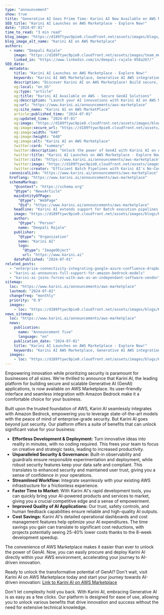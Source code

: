 ```yaml
---
type: "announcement"
show: true
title: "Generative AI Goes Prime Time: Karini AI Now Available on AWS Marketplace!"
SEO_title: "Karini AI Launches on AWS Marketplace - Explore Now!"
date: "2024-07-01"
time_to_read: "3 min read"
blog_image: "https://d189ftywc9pie0.cloudfront.net/assets/images/blogs/Karini_AI_now_on_AWS_Marketplace.png"
blog_image_alt_name: "Karini AI on AWS Marketplace"
authors:
  - name: "Deepali Rajale"
    image: "https://d189ftywc9pie0.cloudfront.net/assets/images/team_members/deepali-rajale.png"
    linked_in: "https://www.linkedin.com/in/deepali-rajale-958a267/"
SEO_data:
  metadata:
    title: "Karini AI Launches on AWS Marketplace - Explore Now!"
    keywords: "Karini AI AWS Marketplace, Generative AI AWS integration, AWS Marketplace GenAI solutions, Secure GenAI platform, No-code AI development AWS"
    description: "Discover Karini AI on AWS Marketplace! Build secure, scalable GenAI applications quickly with seamless integration and enhanced security."
    og:local: "en_US"
    og:type: "article"
    og:title: "Karini AI Available on AWS - Secure GenAI Solutions"
    og:description: "Launch your AI innovations with Karini AI on AWS Marketplace. Secure, scalable, and user-friendly!"
    og:url: "https://www.karini.ai/announcements/aws-marketplace"
    og:site_name: "Karini AI on AWS MarketPlace"
    article:published_time: "2024-07-01"
    og:updated_time: "2024-07-01"
    og:image: "https://d189ftywc9pie0.cloudfront.net/assets/images/blogs/Karini_AI_now_on_AWS_Marketplace.png&w=640&q=75"
    og:image:secure_url: "https://d189ftywc9pie0.cloudfront.net/assets/images/blogs/Karini_AI_now_on_AWS_Marketplace.png&w=640&q=75"
    og:image:width: "640"
    og:image:height: "640"
    og:image:alt: "Karini AI on AWS Marketplace"
    twitter:card: "summary"
    twitter:description: "Unlock the power of GenAI with Karini AI on AWS Marketplace. Secure, scalable AI development is just a click away!"
    twitter:title: "Karini AI Launches on AWS Marketplace - Explore Now!"
    twitter:site: "https://www.karini.ai/announcements/aws-marketplace"
    twitter:image: "https://d189ftywc9pie0.cloudfront.net/assets/images/blogs/Karini_AI_now_on_AWS_Marketplace.png&w=640&q=75"
    twitter:creator: "Efficient Batch Pipelines with Karini AI's No-Code Generative AI Recipes"
  canonicalLink: "https://www.karini.ai/announcements/aws-marketplace"
  hreflang: "https://www.karini.ai/announcements/aws-marketplace"
  schemaMarkup:
    "@context": "https://schema.org"
    "@type": "NewsArticle"
    mainEntityOfPage:
      "@type": "WebPage"
      "@id": "https://www.karini.ai/announcements/aws-marketplace"
    headline: "Karini AI extends support for Batch execution pipelines using no-code Generative AI recipes"
    image: "https://d189ftywc9pie0.cloudfront.net/assets/images/blogs/Karini_AI_now_on_AWS_Marketplace.png"
    author:
      "@type": "Person"
      name: "Deepali Rajale"
    publisher:
      "@type": "Organization"
      name: "Karini AI"
      logo:
        "@type": "ImageObject"
        url: "https://www.karini.ai"
    datePublished: "2024-07-01"
related_posts:
  - "enterprise-connectivity-integrating-google-azure-confluence-dropbox"
  - "karini-ai-announces-full-support-for-amazon-bedrock-models"
  - "karini-ai-joins-forces-with-aws-as-an-independant-software-vendor"
sitemap:
  loc: "https://www.karini.ai/announcements/aws-marketplace"
  lastmod: "2024-07-02"
  changefreq: "monthly"
  priority: "0.9"
  images:
    - loc: "https://d189ftywc9pie0.cloudfront.net/assets/images/blogs/Karini_AI_now_on_AWS_Marketplace.png"
news_sitemap:
  loc: "https://www.karini.ai/announcements/aws-marketplace"
  news:
    publication:
      name: "Announcement five"
      language: "en"
    publication_date: "2024-07-01"
    title: "Karini AI Launches on AWS Marketplace - Explore Now!"
    keywords: "Karini AI AWS Marketplace, Generative AI AWS integration, AWS Marketplace GenAI solutions, Secure GenAI platform, No-code AI development AWS"
  images:
    - loc: "https://d189ftywc9pie0.cloudfront.net/assets/images/blogs/Karini_AI_now_on_AWS_Marketplace.png"
---
```


Empowering innovation while prioritizing security is paramount for businesses of all sizes. We're thrilled to announce that Karini AI, the leading platform for building secure and scalable Generative AI (GenAI) applications, is now available on AWS Marketplace. Its user-friendly interface and seamless integration with Amazon Bedrock make it a comfortable choice for your business.

Built upon the trusted foundation of AWS, Karini AI seamlessly integrates with Amazon Bedrock, empowering you to leverage state-of-the-art models with the peace of mind of enterprise-grade security. But Karini AI goes beyond just security. Our platform offers a suite of benefits that can unlock significant value for your business:

- **Effortless Development & Deployment:** Turn innovative ideas into reality in minutes, with no coding required. This frees your team to focus on creative and strategic tasks, leading to increased productivity.
- **Unparalleled Security & Governance:** Built-in observability and guardrails ensure responsible experimentation and deployment, while robust security features keep your data safe and compliant. This translates to enhanced security and maintained user trust, giving you a sense of confidence in your operations.
- **Streamlined Workflow:** Integrate seamlessly with your existing AWS infrastructure for a frictionless experience.
- **Faster Time to Market:** With Karini AI's rapid development tools, you can quickly bring your AI-powered products and services to market, giving you a crucial competitive edge and a sense of empowerment.
- **Improved Quality of AI Applications:** Our trust, safety controls, and human feedback capabilities ensure reliable and high-quality AI outputs.
- **Cost Savings:** Karini AI's detailed operational dashboards and cost management features help optimize your AI expenditures. The time savings you gain can translate to significant cost reductions, with projects potentially seeing 25-40% lower costs thanks to the 8-week development speedup.

The convenience of AWS Marketplace makes it easier than ever to unlock the power of GenAI. Now, you can easily procure and deploy Karini AI directly within your AWS environment, accelerating your journey to AI-driven innovation.

Ready to unlock the transformative potential of GenAI? Don't wait, visit Karini AI on AWS Marketplace today and start your journey towards AI-driven innovation: [Link to Karini AI on AWS Marketplace](https://aws.amazon.com/marketplace/pp/prodview-7wz23ginqou4w?sr=0-1&ref_=beagle&applicationId=AWSMPContessa)

Don't let complexity hold you back. With Karini AI, embracing Generative AI is as easy as a few clicks. Our platform is designed for ease of use, allowing you to unlock various benefits that drive innovation and success without the need for extensive technical knowledge.
